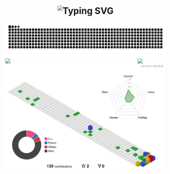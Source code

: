 
<!-- dynamic typing effect -->
<h1 align="center">
  <img src="https://readme-typing-svg.herokuapp.com?font=Kalam&pause=1000&width=435&weight=400&size=30&center=true&lines=Hello+World;Stay+true+to+yourself+!" alt="Typing SVG" />
</h1>

<!-- ![Header](./assets/github-header-image.png) -->
<!-- snake -->
<picture>
  <source media="(prefers-color-scheme: dark)" srcset="https://raw.githubusercontent.com/qhangz/qhangz/output/github-contribution-grid-snake-dark.svg">
  <source media="(prefers-color-scheme: light)" srcset="https://raw.githubusercontent.com/qhangz/qhangz/output/github-contribution-grid-snake.svg">
  <img alt="github contribution grid snake animation" src="https://raw.githubusercontent.com/qhangz/qhangz/output/github-contribution-grid-snake.svg">
</picture>

<!-- github streeak -->
<!-- <div align="center">
  <a href="https://git.io/streak-stats"><img src="https://streak-stats.demolab.com?user=qhangz&theme=tokyonight-duo&hide_border=true&border_radius=0" alt="GitHub Streak" /></a>
</div> -->


<!-- knock code pictures -->
<!-- <div align="center">
    <img  src="https://cdn.jsdelivr.net/gh/sun0225SUN/sun0225SUN/assets/images/coding.gif" /><br>
</div> -->
<!-- 
 <img align="right" alt="GIF" src="https://media.giphy.com/media/iIqmM5tTjmpOB9mpbn/giphy.gif" style="zoom:50%;" /> -->

<!-- knock code pictures -->
<!-- <div align="center">
  <img style="zoom:100%;" src="https://media.giphy.com/media/RbDKaczqWovIugyJmW/giphy.gif" />
  <br>
</div> -->

<img align="left" width="88" src="https://cdn.jsdelivr.net/gh/sun0225SUN/sun0225SUN/assets/images/technologist.png" />

<img align="right" width="88" src="https://cdn.jsdelivr.net/gh/sun0225SUN/sun0225SUN/assets/images/artist.png" />

![Contributions in 3D](/profile-3d-contrib/profile-gitblock.svg)

<!-- 名人名言 -->
<!-- <div align="center">
    <img  src="https://quotes-github-readme.vercel.app/api?type=horizontal&theme=dark" />
</div> -->

<!-- <br>

You are my  ![Visitor Count](https://profile-counter.glitch.me/qhangz/count.svg) visitor. -->

<!-- [![Top Langs](https://github-readme-stats.vercel.app/api/top-langs/?username=qhangz&layout=compact)](https://github.com/qhangz/github-readme-stats) -->

<!-- ![Anurag's GitHub stats](https://github-readme-stats.vercel.app/api?username=qhangz&show_icons=true) -->

<!-- <h4 align="center">访客数 :eyes:</h4>

<p align="center">
<img src="https://profile-counter.glitch.me/qhangz/count.svg" alt="qhangz :: Visitor's Count" >
</p> -->

